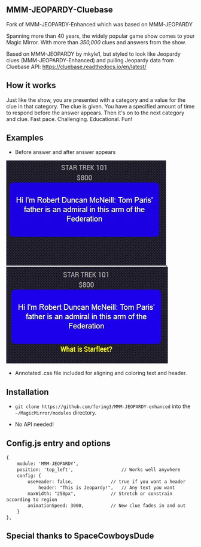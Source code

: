 ## MMM-JEOPARDY-Cluebase

Fork of  MMM-JEOPARDY-Enhanced  which was based on MMM-JEOPARDY

Spanning more than 40 years, the widely popular game show comes to your Magic Mirror.
With more than *350,000* clues and answers from the show.

Based on MMM-JEOPARDY by mkyle1, but styled to look like Jeopardy clues (MMM-JEOPARDY-Enhanced) and pulling Jeopardy data from Cluebase API: https://cluebase.readthedocs.io/en/latest/

## How it works

Just like the show, you are presented with a category and a value for the clue in that category.
The clue is given. You have a specified amount of time to respond before the answer appears. 
Then it's on to the next category and clue. 
Fast pace. Challenging. Educational. Fun!

## Examples

* Before answer and after answer appears

![](pix/clue.jpg), ![](pix/response.jpg)

* Annotated .css file included for aligning and coloring text and header.

## Installation

* `git clone https://github.com/fering3/MMM-JEOPARDY-enhanced` into the `~/MagicMirror/modules` directory.

* No API needed!


## Config.js entry and options

    {
        module: 'MMM-JEOPARDY',
        position: 'top_left',                  // Works well anywhere
        config: { 
		    useHeader: false,              // true if you want a header
                header: "This is Jeopardy!",   // Any text you want
		    maxWidth: "250px",             // Stretch or constrain according to region
		    animationSpeed: 3000,          // New clue fades in and out
        }
    },
	

## Special thanks to SpaceCowboysDude
